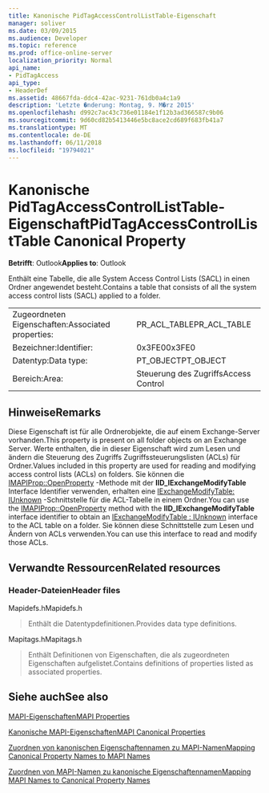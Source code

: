 ```yaml
---
title: Kanonische PidTagAccessControlListTable-Eigenschaft
manager: soliver
ms.date: 03/09/2015
ms.audience: Developer
ms.topic: reference
ms.prod: office-online-server
localization_priority: Normal
api_name:
- PidTagAccess
api_type:
- HeaderDef
ms.assetid: 48667fda-ddc4-42ac-9231-761db0a4c1a9
description: 'Letzte �nderung: Montag, 9. M�rz 2015'
ms.openlocfilehash: d992c7ac43c736e01184e1f12b3ad366587c9b06
ms.sourcegitcommit: 9d60cd82b5413446e5bc8ace2cd689f683fb41a7
ms.translationtype: MT
ms.contentlocale: de-DE
ms.lasthandoff: 06/11/2018
ms.locfileid: "19794021"
---
```

# <a name="pidtagaccesscontrollisttable-canonical-property"></a><span data-ttu-id="98c91-103">Kanonische PidTagAccessControlListTable-Eigenschaft</span><span class="sxs-lookup"><span data-stu-id="98c91-103">PidTagAccessControlListTable Canonical Property</span></span>

  
  
<span data-ttu-id="98c91-104">**Betrifft**: Outlook</span><span class="sxs-lookup"><span data-stu-id="98c91-104">**Applies to**: Outlook</span></span> 
  
<span data-ttu-id="98c91-105">Enthält eine Tabelle, die alle System Access Control Lists (SACL) in einen Ordner angewendet besteht.</span><span class="sxs-lookup"><span data-stu-id="98c91-105">Contains a table that consists of all the system access control lists (SACL) applied to a folder.</span></span>
  
|||
|:-----|:-----|
|<span data-ttu-id="98c91-106">Zugeordneten Eigenschaften:</span><span class="sxs-lookup"><span data-stu-id="98c91-106">Associated properties:</span></span>  <br/> |<span data-ttu-id="98c91-107">PR_ACL_TABLE</span><span class="sxs-lookup"><span data-stu-id="98c91-107">PR_ACL_TABLE</span></span>  <br/> |
|<span data-ttu-id="98c91-108">Bezeichner:</span><span class="sxs-lookup"><span data-stu-id="98c91-108">Identifier:</span></span>  <br/> |<span data-ttu-id="98c91-109">0x3FE0</span><span class="sxs-lookup"><span data-stu-id="98c91-109">0x3FE0</span></span>  <br/> |
|<span data-ttu-id="98c91-110">Datentyp:</span><span class="sxs-lookup"><span data-stu-id="98c91-110">Data type:</span></span>  <br/> |<span data-ttu-id="98c91-111">PT_OBJECT</span><span class="sxs-lookup"><span data-stu-id="98c91-111">PT_OBJECT</span></span>  <br/> |
|<span data-ttu-id="98c91-112">Bereich:</span><span class="sxs-lookup"><span data-stu-id="98c91-112">Area:</span></span>  <br/> |<span data-ttu-id="98c91-113">Steuerung des Zugriffs</span><span class="sxs-lookup"><span data-stu-id="98c91-113">Access Control</span></span>  <br/> |
   
## <a name="remarks"></a><span data-ttu-id="98c91-114">Hinweise</span><span class="sxs-lookup"><span data-stu-id="98c91-114">Remarks</span></span>

<span data-ttu-id="98c91-115">Diese Eigenschaft ist für alle Ordnerobjekte, die auf einem Exchange-Server vorhanden.</span><span class="sxs-lookup"><span data-stu-id="98c91-115">This property is present on all folder objects on an Exchange Server.</span></span> <span data-ttu-id="98c91-116">Werte enthalten, die in dieser Eigenschaft wird zum Lesen und ändern die Steuerung des Zugriffs Zugriffssteuerungslisten (ACLs) für Ordner.</span><span class="sxs-lookup"><span data-stu-id="98c91-116">Values included in this property are used for reading and modifying access control lists (ACLs) on folders.</span></span> <span data-ttu-id="98c91-117">Sie können die [IMAPIProp::OpenProperty](imapiprop-openproperty.md) -Methode mit der **IID_IExchangeModifyTable** Interface Identifier verwenden, erhalten eine [IExchangeModifyTable: IUnknown](iexchangemodifytableiunknown.md) -Schnittstelle für die ACL-Tabelle in einem Ordner.</span><span class="sxs-lookup"><span data-stu-id="98c91-117">You can use the [IMAPIProp::OpenProperty](imapiprop-openproperty.md) method with the **IID_IExchangeModifyTable** interface identifier to obtain an [IExchangeModifyTable : IUnknown](iexchangemodifytableiunknown.md) interface to the ACL table on a folder.</span></span> <span data-ttu-id="98c91-118">Sie können diese Schnittstelle zum Lesen und Ändern von ACLs verwenden.</span><span class="sxs-lookup"><span data-stu-id="98c91-118">You can use this interface to read and modify those ACLs.</span></span> 
  
## <a name="related-resources"></a><span data-ttu-id="98c91-119">Verwandte Ressourcen</span><span class="sxs-lookup"><span data-stu-id="98c91-119">Related resources</span></span>

### <a name="header-files"></a><span data-ttu-id="98c91-120">Header-Dateien</span><span class="sxs-lookup"><span data-stu-id="98c91-120">Header files</span></span>

<span data-ttu-id="98c91-121">Mapidefs.h</span><span class="sxs-lookup"><span data-stu-id="98c91-121">Mapidefs.h</span></span>
  
> <span data-ttu-id="98c91-122">Enthält die Datentypdefinitionen.</span><span class="sxs-lookup"><span data-stu-id="98c91-122">Provides data type definitions.</span></span>
    
<span data-ttu-id="98c91-123">Mapitags.h</span><span class="sxs-lookup"><span data-stu-id="98c91-123">Mapitags.h</span></span>
  
> <span data-ttu-id="98c91-124">Enthält Definitionen von Eigenschaften, die als zugeordneten Eigenschaften aufgelistet.</span><span class="sxs-lookup"><span data-stu-id="98c91-124">Contains definitions of properties listed as associated properties.</span></span>
    
## <a name="see-also"></a><span data-ttu-id="98c91-125">Siehe auch</span><span class="sxs-lookup"><span data-stu-id="98c91-125">See also</span></span>



[<span data-ttu-id="98c91-126">MAPI-Eigenschaften</span><span class="sxs-lookup"><span data-stu-id="98c91-126">MAPI Properties</span></span>](mapi-properties.md)
  
[<span data-ttu-id="98c91-127">Kanonische MAPI-Eigenschaften</span><span class="sxs-lookup"><span data-stu-id="98c91-127">MAPI Canonical Properties</span></span>](mapi-canonical-properties.md)
  
[<span data-ttu-id="98c91-128">Zuordnen von kanonischen Eigenschaftennamen zu MAPI-Namen</span><span class="sxs-lookup"><span data-stu-id="98c91-128">Mapping Canonical Property Names to MAPI Names</span></span>](mapping-canonical-property-names-to-mapi-names.md)
  
[<span data-ttu-id="98c91-129">Zuordnen von MAPI-Namen zu kanonische Eigenschaftennamen</span><span class="sxs-lookup"><span data-stu-id="98c91-129">Mapping MAPI Names to Canonical Property Names</span></span>](mapping-mapi-names-to-canonical-property-names.md)

